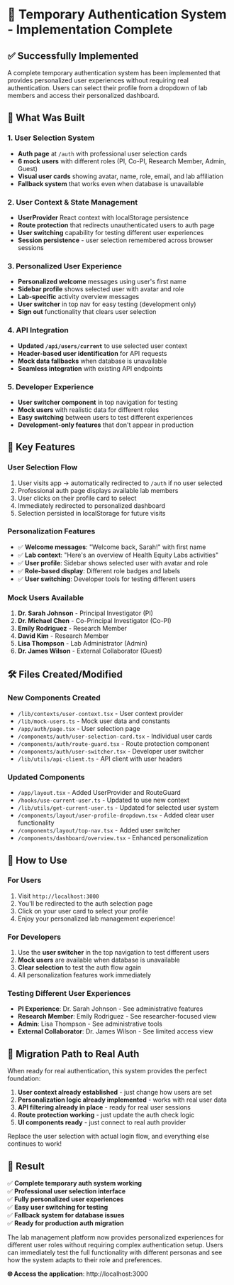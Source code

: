 # 🔐 Temporary Authentication System - Implementation Complete

## ✅ **Successfully Implemented**

A complete temporary authentication system has been implemented that provides personalized user experiences without requiring real authentication. Users can select their profile from a dropdown of lab members and access their personalized dashboard.

## 🎯 **What Was Built**

### **1. User Selection System**
- **Auth page** at `/auth` with professional user selection cards
- **6 mock users** with different roles (PI, Co-PI, Research Member, Admin, Guest)
- **Visual user cards** showing avatar, name, role, email, and lab affiliation
- **Fallback system** that works even when database is unavailable

### **2. User Context & State Management**
- **UserProvider** React context with localStorage persistence
- **Route protection** that redirects unauthenticated users to auth page
- **User switching** capability for testing different user experiences
- **Session persistence** - user selection remembered across browser sessions

### **3. Personalized User Experience**
- **Personalized welcome** messages using user's first name
- **Sidebar profile** shows selected user with avatar and role
- **Lab-specific** activity overview messages
- **User switcher** in top nav for easy testing (development only)
- **Sign out** functionality that clears user selection

### **4. API Integration**
- **Updated `/api/users/current`** to use selected user context
- **Header-based user identification** for API requests
- **Mock data fallbacks** when database is unavailable
- **Seamless integration** with existing API endpoints

### **5. Developer Experience**
- **User switcher component** in top navigation for testing
- **Mock users** with realistic data for different roles
- **Easy switching** between users to test different experiences
- **Development-only features** that don't appear in production

## 🌟 **Key Features**

### **User Selection Flow**
1. User visits app → automatically redirected to `/auth` if no user selected
2. Professional auth page displays available lab members
3. User clicks on their profile card to select
4. Immediately redirected to personalized dashboard
5. Selection persisted in localStorage for future visits

### **Personalization Features**
- ✅ **Welcome messages**: "Welcome back, Sarah!" with first name
- ✅ **Lab context**: "Here's an overview of Health Equity Labs activities"
- ✅ **User profile**: Sidebar shows selected user with avatar and role
- ✅ **Role-based display**: Different role badges and labels
- ✅ **User switching**: Developer tools for testing different users

### **Mock Users Available**
1. **Dr. Sarah Johnson** - Principal Investigator (PI)
2. **Dr. Michael Chen** - Co-Principal Investigator (Co-PI)  
3. **Emily Rodriguez** - Research Member
4. **David Kim** - Research Member
5. **Lisa Thompson** - Lab Administrator (Admin)
6. **Dr. James Wilson** - External Collaborator (Guest)

## 🛠 **Files Created/Modified**

### **New Components Created**
- `/lib/contexts/user-context.tsx` - User context provider
- `/lib/mock-users.ts` - Mock user data and constants
- `/app/auth/page.tsx` - User selection page
- `/components/auth/user-selection-card.tsx` - Individual user cards
- `/components/auth/route-guard.tsx` - Route protection component
- `/components/auth/user-switcher.tsx` - Developer user switcher
- `/lib/utils/api-client.ts` - API client with user headers

### **Updated Components**
- `/app/layout.tsx` - Added UserProvider and RouteGuard
- `/hooks/use-current-user.ts` - Updated to use new context
- `/lib/utils/get-current-user.ts` - Updated for selected user system
- `/components/layout/user-profile-dropdown.tsx` - Added clear user functionality
- `/components/layout/top-nav.tsx` - Added user switcher
- `/components/dashboard/overview.tsx` - Enhanced personalization

## 🚀 **How to Use**

### **For Users**
1. Visit `http://localhost:3000`
2. You'll be redirected to the auth selection page
3. Click on your user card to select your profile
4. Enjoy your personalized lab management experience!

### **For Developers**
1. Use the **user switcher** in the top navigation to test different users
2. **Mock users** are available when database is unavailable
3. **Clear selection** to test the auth flow again
4. All personalization features work immediately

### **Testing Different User Experiences**
- **PI Experience**: Dr. Sarah Johnson - See administrative features
- **Research Member**: Emily Rodriguez - See researcher-focused view
- **Admin**: Lisa Thompson - See administrative tools
- **External Collaborator**: Dr. James Wilson - See limited access view

## 🔄 **Migration Path to Real Auth**

When ready for real authentication, this system provides the perfect foundation:

1. **User context already established** - just change how users are set
2. **Personalization logic already implemented** - works with real user data  
3. **API filtering already in place** - ready for real user sessions
4. **Route protection working** - just update the auth check logic
5. **UI components ready** - just connect to real auth provider

Replace the user selection with actual login flow, and everything else continues to work!

## 🎉 **Result**

✅ **Complete temporary auth system working**  
✅ **Professional user selection interface**  
✅ **Fully personalized user experiences**  
✅ **Easy user switching for testing**  
✅ **Fallback system for database issues**  
✅ **Ready for production auth migration**  

The lab management platform now provides personalized experiences for different user roles without requiring complex authentication setup. Users can immediately test the full functionality with different personas and see how the system adapts to their role and preferences.

**🌐 Access the application**: http://localhost:3000